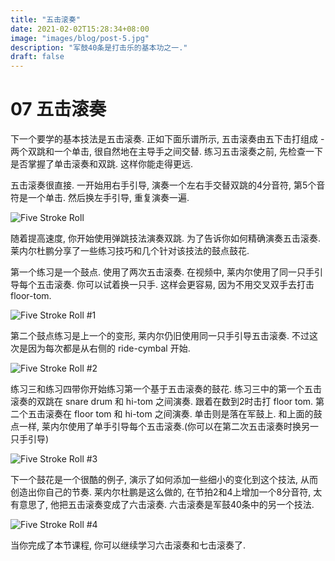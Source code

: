 ```yaml
---
title: "五击滚奏"
date: 2021-02-02T15:28:34+08:00
image: "images/blog/post-5.jpg"
description: "军鼓40条是打击乐的基本功之一."
draft: false
---
```


# 07 五击滚奏

下一个要学的基本技法是五击滚奏. 正如下面乐谱所示, 五击滚奏由五下击打组成 - 两个双跳和一个单击, 很自然地在主导手之间交替. 练习五击滚奏之前, 先检查一下是否掌握了单击滚奏和双跳. 这样你能走得更远.

五击滚奏很直接. 一开始用右手引导, 演奏一个左右手交替双跳的4分音符, 第5个音符是一个单击. 然后换左手引导, 重复演奏一遍.

![Five Stroke Roll](https://i.loli.net/2021/02/02/KwkEsf15edjFP94.gif)

随着提高速度, 你开始使用弹跳技法演奏双跳. 为了告诉你如何精确演奏五击滚奏. 莱内尔杜鹏分享了一些练习技巧和几个针对该技法的鼓点鼓花.

第一个练习是一个鼓点. 使用了两次五击滚奏. 在视频中, 莱内尔使用了同一只手引导每个五击滚奏. 你可以试着换一只手. 这样会更容易, 因为不用交叉双手去打击 floor-tom. 

![Five Stroke Roll #1](https://i.loli.net/2021/02/02/J5SnaEqMYe62LTh.gif)

第二个鼓点练习是上一个的变形, 莱内尔仍旧使用同一只手引导五击滚奏. 不过这次是因为每次都是从右侧的 ride-cymbal 开始.

![Five Stroke Roll #2](https://i.loli.net/2021/02/02/vEczWALsNHkxfFC.gif)

练习三和练习四带你开始练习第一个基于五击滚奏的鼓花. 练习三中的第一个五击滚奏的双跳在 snare drum 和 hi-tom 之间演奏. 跟着在数到2时击打 floor tom. 第二个五击滚奏在 floor tom 和 hi-tom 之间演奏. 单击则是落在军鼓上. 和上面的鼓点一样, 莱内尔使用了单手引导每个五击滚奏.(你可以在第二次五击滚奏时换另一只手引导)

![Five Stroke Roll #3](https://i.loli.net/2021/02/02/8I5cSlt2KxhAMTf.gif)

下一个鼓花是一个很酷的例子, 演示了如何添加一些细小的变化到这个技法, 从而创造出你自己的节奏. 莱内尔杜鹏是这么做的, 在节拍2和4上增加一个8分音符, 太有意思了, 他把五击滚奏变成了六击滚奏. 六击滚奏是军鼓40条中的另一个技法.

![Five Stroke Roll #4](https://i.loli.net/2021/02/02/XArkSlxjaGy8n3e.gif)

当你完成了本节课程, 你可以继续学习六击滚奏和七击滚奏了.

